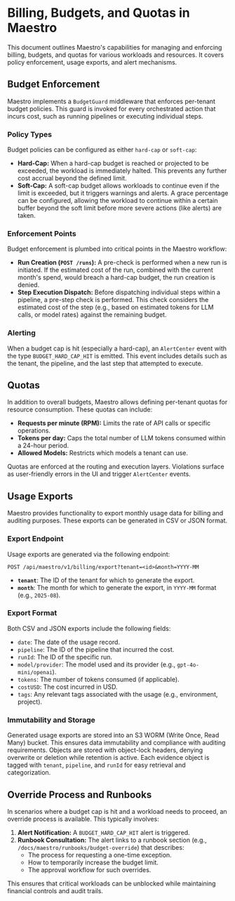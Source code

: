 # Billing, Budgets, and Quotas in Maestro

This document outlines Maestro's capabilities for managing and enforcing billing, budgets, and quotas for various workloads and resources. It covers policy enforcement, usage exports, and alert mechanisms.

## Budget Enforcement

Maestro implements a `BudgetGuard` middleware that enforces per-tenant budget policies. This guard is invoked for every orchestrated action that incurs cost, such as running pipelines or executing individual steps.

### Policy Types

Budget policies can be configured as either `hard-cap` or `soft-cap`:

- **Hard-Cap:** When a hard-cap budget is reached or projected to be exceeded, the workload is immediately halted. This prevents any further cost accrual beyond the defined limit.
- **Soft-Cap:** A soft-cap budget allows workloads to continue even if the limit is exceeded, but it triggers warnings and alerts. A grace percentage can be configured, allowing the workload to continue within a certain buffer beyond the soft limit before more severe actions (like alerts) are taken.

### Enforcement Points

Budget enforcement is plumbed into critical points in the Maestro workflow:

- **Run Creation (`POST /runs`):** A pre-check is performed when a new run is initiated. If the estimated cost of the run, combined with the current month's spend, would breach a hard-cap budget, the run creation is denied.
- **Step Execution Dispatch:** Before dispatching individual steps within a pipeline, a pre-step check is performed. This check considers the estimated cost of the step (e.g., based on estimated tokens for LLM calls, or model rates) against the remaining budget.

### Alerting

When a budget cap is hit (especially a hard-cap), an `AlertCenter` event with the type `BUDGET_HARD_CAP_HIT` is emitted. This event includes details such as the tenant, the pipeline, and the last step that attempted to execute.

## Quotas

In addition to overall budgets, Maestro allows defining per-tenant quotas for resource consumption. These quotas can include:

- **Requests per minute (RPM):** Limits the rate of API calls or specific operations.
- **Tokens per day:** Caps the total number of LLM tokens consumed within a 24-hour period.
- **Allowed Models:** Restricts which models a tenant can use.

Quotas are enforced at the routing and execution layers. Violations surface as user-friendly errors in the UI and trigger `AlertCenter` events.

## Usage Exports

Maestro provides functionality to export monthly usage data for billing and auditing purposes. These exports can be generated in CSV or JSON format.

### Export Endpoint

Usage exports are generated via the following endpoint:

`POST /api/maestro/v1/billing/export?tenant=<id>&month=YYYY-MM`

- **`tenant`**: The ID of the tenant for which to generate the export.
- **`month`**: The month for which to generate the export, in `YYYY-MM` format (e.g., `2025-08`).

### Export Format

Both CSV and JSON exports include the following fields:

- `date`: The date of the usage record.
- `pipeline`: The ID of the pipeline that incurred the cost.
- `runId`: The ID of the specific run.
- `model/provider`: The model used and its provider (e.g., `gpt-4o-mini/openai`).
- `tokens`: The number of tokens consumed (if applicable).
- `costUSD`: The cost incurred in USD.
- `tags`: Any relevant tags associated with the usage (e.g., environment, project).

### Immutability and Storage

Generated usage exports are stored into an S3 WORM (Write Once, Read Many) bucket. This ensures data immutability and compliance with auditing requirements. Objects are stored with object-lock headers, denying overwrite or deletion while retention is active. Each evidence object is tagged with `tenant`, `pipeline`, and `runId` for easy retrieval and categorization.

## Override Process and Runbooks

In scenarios where a budget cap is hit and a workload needs to proceed, an override process is available. This typically involves:

1.  **Alert Notification:** A `BUDGET_HARD_CAP_HIT` alert is triggered.
2.  **Runbook Consultation:** The alert links to a runbook section (e.g., `/docs/maestro/runbooks/budget-override`) that describes:
    - The process for requesting a one-time exception.
    - How to temporarily increase the budget limit.
    - The approval workflow for such overrides.

This ensures that critical workloads can be unblocked while maintaining financial controls and audit trails.
